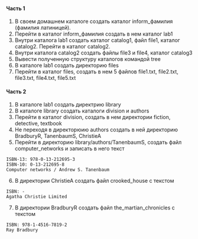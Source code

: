 #### Часть 1
1) В своем домашнем каталоге создать каталог inform_фамилия (фамилия латиницей).
2) Перейти в каталог inform_фамилия создать в нем каталог lab1
3) Внутри каталога lab1 создать каталог catalog1, файл file1, каталог catalog2. Перейти в каталог catalog2.
4) Внутри каталога catalog2 создать файлы file3 и file4, каталог catalog3
5) Вывести полученную структуру каталогов командой tree
6) В каталоге lab1 создать директорию files
7) Перейти в каталог files, создать в нем 5 файлов file1.txt, file2.txt, file3.txt, file4.txt, file5.txt

#### Часть 2
1) В каталоге lab1 создать директрию library
2) В каталоге library создать каталоги division и authors
3) Перейти в каталог division, создать в нем директории fiction, detective, textbook
4) Не переходя в директорюию authors создать в ней директорию BradburyR, TanenbaumS, ChristieA
5) Перейти в директорию library/authors/TanenbaumS, создать файл computer_networks и записать в него текст
```
ISBN-13: 978-0-13-212695-3
ISBN-10: 0-13-212695-8
Computer networks / Andrew S. Tanenbaum
```
6) В директории ChristieA создать файл crooked_house с текстом
```
ISBN: -
Agatha Christie Limited
```
7) В директории BradburyR создать файл the_martian_chronicles с текстом
```
ISBN: 978-1-4516-7819-2
Ray Bradbury
```
